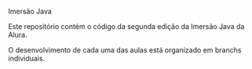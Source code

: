 Imersão Java

Este repositório contém o código da segunda edição da Imersão Java da Alura.

O desenvolvimento de cada uma das aulas está organizado em branchs individuais.
